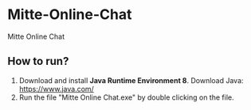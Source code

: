 # Mitte-Online-Chat

Mitte Online Chat 
 
## How to run?

1) Download and install **Java Runtime Environment 8**.
   Download Java: https://www.java.com/
2) Run the file "Mitte Online Chat.exe" by double clicking on the file.
